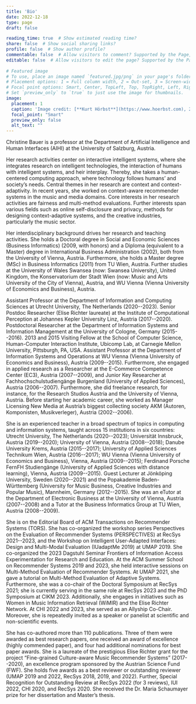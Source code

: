 ```yaml
---
title: 'Bio'
date: 2022-12-18
type: page
draft: false

reading_time: true  # Show estimated reading time?
share: false  # Show social sharing links?
profile: false  # Show author profile?
commentable: false  # Allow visitors to comment? Supported by the Page, Post, and Docs content types.
editable: false  # Allow visitors to edit the page? Supported by the Page, Post, and Docs content types.
  
# Featured image
# To use, place an image named `featured.jpg/png` in your page's folder.
# Placement options: 1 = Full column width, 2 = Out-set, 3 = Screen-width
# Focal point options: Smart, Center, TopLeft, Top, TopRight, Left, Right, BottomLeft, Bottom, BottomRight
# Set `preview_only` to `true` to just use the image for thumbnails.
image:
  placement: 1
  caption: 'Image credit: [**Kurt Hörbst**](https://www.hoerbst.com), 2020.' 
  focal_point: "Smart"
  preview_only: false
  alt_text: ""
---
```


Christine Bauer is a professor at the Department of Artificial Intelligence and Human Interfaces (AIHI) at the University of Salzburg, Austria.

<!--Her research vision is to leverage intelligent systems and embed them into socio-technical ecosystems to benefit humans and society. -->
Her research activities center on interactive intelligent systems, where she integrates research on intelligent technologies, the interaction of humans with intelligent systems, and heir interplay. Thereby, she takes a human-centered computing approach, where technology follows humans’ and society’s needs. Central themes in her research are context and context-adaptivity. In recent years, she worked on context-aware recommender systems in the music and media domains. Core interests in her research activities are fairness and multi-method evaluations. Further interests span various fields such as online self-disclosure and privacy, methods for designing context-adaptive systems, and the creative industries, particularly the music sector.

Her interdisciplinary background drives her research and teaching activities. She holds a Doctoral degree in Social and Economic Sciences (Business Informatics) (2009, with honors) and a Diploma (equivalent to a Master) degree in International Business Administration (2002), both from the University of Vienna, Austria. Furthermore, she holds a Master degree (MSc) in Business Informatics (2011) from TU Wien, Austria. Further studies at the University of Wales Swansea (now: Swansea University), United Kingdom, the Konservatorium der Stadt Wien (now: Music and Arts University of the City of Vienna), Austria, and WU Vienna (Vienna University of Economics and Business), Austria.

Assistant Professor at the Department of Information and Computing Sciences at Utrecht University, The Netherlands (2020--2023). Senior Postdoc Researcher (Elise Richter laureate) at the Institute of Computational Perception at Johannes Kepler University Linz, Austria (2017--2020). Postdoctoral Researcher at the Department of Information Systems and Information Management at the University of Cologne, Germany (2015--2016). 2013 and 2015 Visiting Fellow at the School of Computer Science, Human-Computer Interaction Institute, Ubicomp Lab, at Carnegie Mellon University, Pittsburgh, PA, USA. Assistant Professor at the Department of Information Systems and Operations at WU Vienna (Vienna University of Economics and Business), Austria (2009--2015).
Furthermore, she engaged in applied research as a Researcher at the E-Commerce Competence Center (EC3), Austria (2007--2009), and Junior Key Researcher at Fachhochschulstudiengänge Burgenland (University of Applied Sciences), Austria (2006--2007). Furthermore, she did freelance research, for instance, for the Research Studios Austria and the University of Vienna, Austria.
Before starting her academic career, she worked as Manager Licensing New Media at Austria’s biggest collecting society AKM (Autoren, Komponisten, Musikverleger), Austria (2002--2006).

She is an experienced teacher in a broad spectrum of topics in computing and information systems, taught across 15 institutions in six countries: Utrecht University, The Netherlands (2020--2023); Universität Innsbruck, Austria (2019--2020); University of Vienna, Austria (2008--2018); Danube University Krems, Austria (2015--2017); University of Applied Sciences Technikum Wien, Austria (2016--2017); WU Vienna (Vienna University of Economics and Business), Vienna, Austria (2009--2015); Ferdinand Porsche FernFH Studiengänge (University of Applied Sciences with distance learning), Vienna, Austria (2009--2015). Guest Lecturer at Jönköping University, Sweden (2020--2021) and the Popakademie Baden-Württemberg (University for Music Business, Creative Industries and Popular Music), Mannheim, Germany (2012--2015). She was an eTutor at the Department of Electronic Business at the University of Vienna, Austria (2007--2008) and a Tutor at the Business Informatics Group at TU Wien, Austria (2008--2009).

She is on the Editorial Board of ACM Transactions on Recommender Systems (TORS). She has co-organized the workshop series Perspectives on the Evaluation of Recommender Systems (PERSPECTIVES) at RecSys 2021--2023, and the Workshop on Intelligent User-Adapted Interfaces: Design and Multi-Modal Evaluation (IUadaptMe 2019) at UMAP 2019. She co-organized the 2023 Dagstuhl Seminar Frontiers of Information Access Experimentation for Research and Education. At the ACM Summer School on Recommender Systems 2019 and 2023, she held interactive sessions on Multi-Method Evaluation of Recommender Systems. At UMAP 2021, she gave a tutorial on Multi-Method Evaluation of Adaptive Systems. Furthermore, she was a co-chair of the Doctoral Symposium at RecSys 2021; she is currently serving in the same role at RecSys 2023 and the PhD Symposium at CIKM 2023. Additionally, she engages in initiatives such as Women in Music Information Retrieval (WiMIR) and the Elise Richter Network. At CHI 2022 and 2023, she served as an Allyship Co-Chair. Moreover, she is repeatedly invited as a speaker or panelist at scientific and non-scientific events.

She has co-authored more than 110 publications. Three of them were awarded as best research papers, one received an award of excellence (highly commended paper), and four had additional nominations for best paper awards. She is a laureate of the prestigious Elise Richter grant for the project “Fine-grained Culture-aware Music Recommender Systems” (2017--2020), an excellence program sponsored by the Austrian Science Fund (FWF). She holds five awards as a best reviewer or outstanding reviewer (UMAP 2019 and 2022, RecSys 2018, 2019, and 2022). Further, Special Recognition for Outstanding Review at RecSys 2022 (for 3 reviews), IUI 2022, CHI 2020, and RecSys 2020. She received the Dr. Maria Schaumayer prize for her dissertation and Master’s thesis. 
<!--Furthermore, she received a scholarship for the Summer School of European Science Days 2009: “The Economics of Art and Culture”, in Steyr, Austria. -->